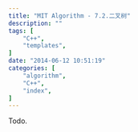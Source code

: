 ```yaml
---
title: "MIT Algorithm - 7.2.二叉树"
description: ""
tags: [
    "C++",
    "templates",
]
date: "2014-06-12 10:51:19"
categories: [
    "algorithm",
    "C++",
    "index",
]
---
```


Todo.
